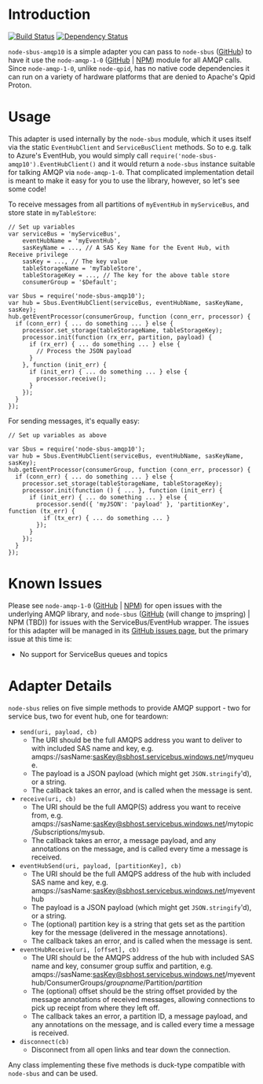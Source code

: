 Introduction
============

[![Build Status](https://secure.travis-ci.org/noodlefrenzy/node-sbus-qpid.png?branch=master)](https://travis-ci.org/noodlefrenzy/node-sbus-qpid)
[![Dependency Status](https://david-dm.org/noodlefrenzy/node-sbus-qpid.png)](https://david-dm.org/noodlefrenzy/node-sbus-qpid)

`node-sbus-amqp10` is a simple adapter you can pass to `node-sbus` ([GitHub](https://github.com/noodlefrenzy/node-sbus)) to have it use the `node-amqp-1-0` ([GitHub](https://github.com/noodlefrenzy/node-amqp-1-0) | [NPM](https://www.npmjs.com/package/node-amqp-1-0))
module for all AMQP calls.  Since `node-amqp-1-0`, unlike `node-qpid`, has no native code dependencies
it can run on a variety of hardware platforms that are denied to Apache's Qpid Proton.

Usage
=====

This adapter is used internally by the `node-sbus` module, which it uses itself via the static `EventHubClient` and `ServiceBusClient` methods.
So to e.g. talk to Azure's EventHub, you would simply call `require('node-sbus-amqp10').EventHubClient()` and it would return a `node-sbus`
instance suitable for talking AMQP via `node-amqp-1-0`.  That complicated implementation detail is meant to make it easy for you to use the library,
however, so let's see some code!

To receive messages from all partitions of `myEventHub` in `myServiceBus`, and store state in `myTableStore`:

    // Set up variables
    var serviceBus = 'myServiceBus',
        eventHubName = 'myEventHub',
        sasKeyName = ..., // A SAS Key Name for the Event Hub, with Receive privilege
        sasKey = ..., // The key value
        tableStorageName = 'myTableStore',
        tableStorageKey = ..., // The key for the above table store
        consumerGroup = '$Default';

    var Sbus = require('node-sbus-amqp10');
    var hub = Sbus.EventHubClient(serviceBus, eventHubName, sasKeyName, sasKey);
    hub.getEventProcessor(consumerGroup, function (conn_err, processor) {
      if (conn_err) { ... do something ... } else {
        processor.set_storage(tableStorageName, tableStorageKey);
        processor.init(function (rx_err, partition, payload) {
          if (rx_err) { ... do something ... } else {
            // Process the JSON payload
          }
        }, function (init_err) {
          if (init_err) { ... do something ... } else {
            processor.receive();
          }
        });
      }
    });

For sending messages, it's equally easy:

    // Set up variables as above

    var Sbus = require('node-sbus-amqp10');
    var hub = Sbus.EventHubClient(serviceBus, eventHubName, sasKeyName, sasKey);
    hub.getEventProcessor(consumerGroup, function (conn_err, processor) {
      if (conn_err) { ... do something ... } else {
        processor.set_storage(tableStorageName, tableStorageKey);
        processor.init(function () { ... }, function (init_err) {
          if (init_err) { ... do something ... } else {
            processor.send({ 'myJSON': 'payload' }, 'partitionKey', function (tx_err) {
              if (tx_err) { ... do something ... }
            });
          }
        });
      }
    });

Known Issues
============

Please see `node-amqp-1-0` ([GitHub](https://github.com/noodlefrenzy/node-amqp-1-0) | [NPM](https://www.npmjs.com/package/node-amqp-1-0)) for open issues with the underlying AMQP library, and
`node-sbus` ([GitHub](https://github.com/noodlefrenzy/node-sbus) (will change to jmspring) | NPM (TBD)) for issues with the ServiceBus/EventHub wrapper.  The issues for this adapter
will be managed in its [GitHub issues page](https://github.com/noodlefrenzy/node-sbus-amqp10/issues), but the primary issue at this time is:

* No support for ServiceBus queues and topics

Adapter Details
===============

`node-sbus` relies on five simple methods to provide AMQP support - two for service bus, two for event hub, one for teardown:

* `send(uri, payload, cb)`
  * The URI should be the full AMQPS address you want to deliver to with included SAS name and key,
    e.g. amqps://sasName:sasKey@sbhost.servicebus.windows.net/myqueue.
  * The payload is a JSON payload (which might get `JSON.stringify`'d), or a string.
  * The callback takes an error, and is called when the message is sent.
* `receive(uri, cb)`
  * The URI should be the full AMQP(S) address you want to receive from, e.g. amqps://sasName:sasKey@sbhost.servicebus.windows.net/mytopic/Subscriptions/mysub.
  * The callback takes an error, a message payload, and any annotations on the message, and is called every time a message
    is received.
* `eventHubSend(uri, payload, [partitionKey], cb)`
  * The URI should be the full AMQPS address of the hub with included SAS name and key,
    e.g. amqps://sasName:sasKey@sbhost.servicebus.windows.net/myeventhub
  * The payload is a JSON payload (which might get `JSON.stringify`'d), or a string.
  * The (optional) partition key is a string that gets set as the partition key for the message (delivered in the
    message annotations).
  * The callback takes an error, and is called when the message is sent.
* `eventHubReceive(uri, [offset], cb)`
  * The URI should be the AMQPS address of the hub with included SAS name and key, consumer group suffix and partition,
    e.g. amqps://sasName:sasKey@sbhost.servicebus.windows.net/myeventhub/ConsumerGroups/_groupname_/Partition/_partition_
  * The (optional) offset should be the string offset provided by the message annotations of received messages, allowing
    connections to pick up receipt from where they left off.
  * The callback takes an error, a partition ID, a message payload, and any annotations on the message, and is called every time a message
    is received.
* `disconnect(cb)`
  * Disconnect from all open links and tear down the connection.

Any class implementing these five methods is duck-type compatible with `node-sbus` and can be used.

